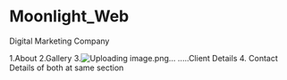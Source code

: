 # Moonlight_Web
Digital Marketing Company

1.About
2.Gallery
3.![Uploading image.png…]()
.....Client Details
4. Contact Details of both at same section 
